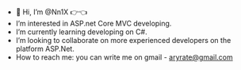 - 👋 Hi, I’m @Nn1X 👉👈
- I’m interested in ASP.net Core MVC developing.
- I’m currently learning developing on C#.
- I’m looking to collaborate on more experienced developers on the platform ASP.Net.
- How to reach me: you can write me on gmail - aryrate@gmail.com

<!---
Nn1X/Nn1X is a ✨ special ✨ repository because its `README.md` (this file) appears on your GitHub profile.
You can click the Preview link to take a look at your changes.
--->
